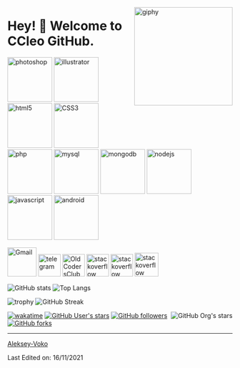 <!--suppress HtmlDeprecatedAttribute -->
[<img align='right' src="https://media.giphy.com/media/M9gbBd9nbDrOTu1Mqx/giphy.gif" width="220" alt="giphy">](https://t.me/voko_aleksey)



# Hey! 👋 Welcome to CCleo GitHub. #



[<img src="https://cdn.iconscout.com/icon/free/png-64/adobe-photoshop-2522533-2132721.png" alt="photoshop" width="100">](https://docs.python.org/3/library/index.html)
[<img src="https://cdn.iconscout.com/icon/free/png-64/adobe-illustrator-1869036-1583160.png" alt="illustrator" width="100">](https://docs.oracle.com/en/java/)
[<img src="https://cdn.iconscout.com/icon/free/png-64/html-2752158-2284975.png" alt="html5" width="100">](https://kotlinlang.org/docs/home.html)
[<img src="https://cdn.iconscout.com/icon/free/png-64/css3-11-1175239.png" alt="CSS3" width="100">](https://developer.android.com/reference)
[<img src="https://cdn.iconscout.com/icon/free/png-64/php-28-226043.png" alt="php" width="100">](https://golang.org/doc/)
[<img src="https://cdn.iconscout.com/icon/free/png-64/mysql-6-226028.png" alt="mysql" width="100">](https://golang.org/doc/)
[<img src="https://cdn.iconscout.com/icon/free/png-64/mongodb-5-1175140.png" alt="mongodb" width="100">](https://golang.org/doc/)
[<img src="https://cdn.iconscout.com/icon/free/png-64/node-js-1174925.png" alt="nodejs" width="100">](https://golang.org/doc/)
[<img src="https://cdn.iconscout.com/icon/free/png-64/javascript-2752148-2284965.png" alt="javascript" width="100">](https://golang.org/doc/)
[<img src="https://cdn.iconscout.com/icon/free/png-64/android-247-1175275.png" alt="android" width="100">](https://golang.org/doc/)



[<img src="https://seeklogo.com/images/G/gmail-new-2020-logo-32DBE11BB4-seeklogo.com.png" alt="Gmail" width="65">](mailto:voko.aleksey@gmail.com)
[<img src="https://cdn.iconscout.com/icon/free/png-256/telegram-3-226554.png" alt="telegram" width="50">](https://t.me/voko_aleksey)
[<img src="https://avatars.githubusercontent.com/u/92794071?s=200&v=4" alt="OldCodersClub" width="50">](https://t.me/oldcodersclub)
[<img src="https://cdn.iconscout.com/icon/free/png-256/stackoverflow-2752065-2284882.png" alt="stackoverflow" width="50">](https://ru.stackoverflow.com/users/371584/aleksey-voko)
[<img src="https://cdn.iconscout.com/icon/free/png-256/stackoverflow-2752065-2284882.png" alt="stackoverflow" width="50">](https://stackoverflow.com/users/13531449/aleksey-voko)
[<img src="https://image.winudf.com/v2/image1/cnUuaGFicmFoYWJyX2ljb25fMTU1NTE2NzQwMF8wMTQ/icon.png?w=&fakeurl=1" alt="stackoverflow" width="53">](https://freelance.habr.com/freelancers/Voko_Aleksey)



![GitHub stats](https://github-readme-stats.vercel.app/api?username=Aleksey-Voko&theme=gotham&show_icons=true&count_private=true&hide_title=true&hide_border=true)
![Top Langs](https://github-readme-stats.vercel.app/api/top-langs/?username=Aleksey-Voko&layout=default&theme=gotham&hide=html&hide_border=true&card_width=330)


![trophy](https://github-profile-trophy.vercel.app/?username=Aleksey-Voko&theme=onestar&no-frame=true&column=3&row=2)
![GitHub Streak](http://github-readme-streak-stats.herokuapp.com?user=Aleksey-Voko&theme=gotham&hide_border=true&date_format=M%20j%5B%2C%20Y%5D)


[<img alt="GitHub Org's stars" src="https://img.shields.io/github/stars/OldCodersClub?label=OldCodersClub%27s%20Stars&logoColor=red&style=social" align="right">](https://github.com/OldCodersClub/faq)

[![wakatime](https://wakatime.com/badge/user/8cc8aa38-4041-409b-9d27-a85e5b897ad4.svg?style=social)](https://wakatime.com/@8cc8aa38-4041-409b-9d27-a85e5b897ad4)
[<img alt="GitHub User's stars" src="https://img.shields.io/github/stars/Aleksey-Voko?affiliations=OWNER%2CCOLLABORATOR%2CORGANIZATION_MEMBER&label=Total%20user%20stars%20in%20all%20repo&logoColor=red&style=social">](https://github.com/Aleksey-Voko?tab=repositories&q=&type=&language=&sort=stargazers)
[<img alt="GitHub followers" src="https://img.shields.io/github/followers/Aleksey-Voko?&logoColor=red&style=social">](https://github.com/Aleksey-Voko?tab=followers)
[<img alt="GitHub forks" src="https://img.shields.io/github/forks/Aleksey-Voko/TranslatorSelenium?logoColor=red&style=social">](https://github.com/Aleksey-Voko/TranslatorSelenium/network/members)

------

[Aleksey-Voko](https://github.com/Aleksey-Voko)

Last Edited on: 16/11/2021
